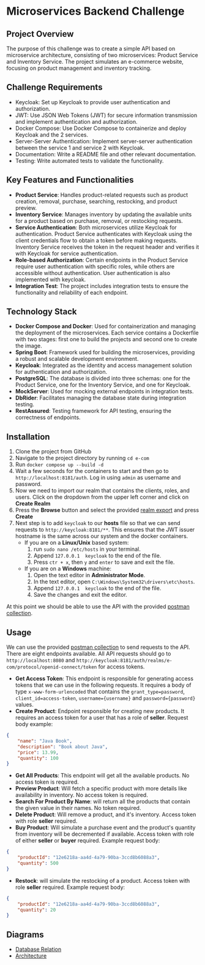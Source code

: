 # Microservices Backend Challenge

## Project Overview

The purpose of this challenge was to create a simple API based on microservice 
architecture, consisting of two microservices: Product Service and Inventory 
Service. The project simulates an e-commerce website, focusing on product management 
and inventory tracking.

## Challenge Requirements

- Keycloak: Set up Keycloak to provide user authentication and authorization.
- JWT: Use JSON Web Tokens (JWT) for secure information transmission and implement authentication and authorization.
- Docker Compose: Use Docker Compose to containerize and deploy Keycloak and the 2 services.
- Server-Server Authentication: Implement server-server authentication between the service 1 and service 2 with Keycloak.
- Documentation: Write a README file and other relevant documentation.
- Testing: Write automated tests to validate the functionality.

## Key Features and Functionalities

- **Product Service**: Handles product-related requests such as product creation, 
removal, purchase, searching, restocking, and product preview.
- **Inventory Service**: Manages inventory by updating the available units 
for a product based on purchase, removal, or restocking requests.
- **Service Authentication**: Both microservices utilize Keycloak for authentication. 
Product Service authenticates with Keycloak using the client credentials flow to obtain 
a token before making requests. Inventory Service receives the token in the request 
header and verifies it with Keycloak for service authentication.
- **Role-based Authorization**: Certain endpoints in the Product Service require user 
authentication with specific roles, while others are accessible without authentication.
User authentication is also implemented with keycloak.
- **Integration Test**: The project includes integration tests to ensure the functionality 
and reliability of each endpoint.

## Technology Stack

- **Docker Compose and Docker**: Used for containerization and managing the deployment 
of the microservices. Each service contains a Dockerfile with two stages: first one to build
the projects and second one to create the image.
- **Spring Boot**: Framework used for building the microservices, providing a robust 
and scalable development environment.
- **Keycloak**: Integrated as the identity and access management solution for authentication 
and authorization.
- **PostgreSQL**: The database is divided into three schemas: one for the Product Service, one for 
the Inventory Service, and one for Keycloak.
- **MockServer**: Used for mocking external endpoints in integration tests.
- **DbRider**: Facilitates managing the database state during integration testing.
- **RestAssured**: Testing framework for API testing, ensuring the correctness of endpoints.

## Installation

1. Clone the project from GitHub
2. Navigate to the project directory by running `cd e-com`
3. Run `docker compose up --build -d`
4. Wait a few seconds for the containers to start and then go to `http://localhost:8181/auth`. Log in using `admin` 
as username and password.
5. Now we need to import our realm that contains the clients, roles, and users. Click on the dropdown
from the upper left corner and click on **__Create Realm__**
6. Press the **__Browse__** button and select the provided [realm export](./realm-export.json)
and press **__Create__**
7. Next step is to add `keycloak` to our **__hosts__** file so that we can send requests to 
`http://keycloak:8181/**`. This ensures that the JWT issuer hostname is the same across our system
and the docker containers.
    - If you are on a **Linux/Unix** based system:
      1. run `sudo nano /etc/hosts` in your terminal.
      2. Append `127.0.0.1  keycloak` to the end of the file.
      3. Press `ctr + x`, then `y` and `enter` to save and exit the file.
    - If you are on a **Windows** machine:
      1. Open the text editor in **Administrator Mode**.
      2. In the text editor, open `C:\Windows\System32\drivers\etc\hosts`.
      3. Append `127.0.0.1  keycloak` to the end of the file.
      4. Save the changes and exit the editor.

At this point we should be able to use the API with the provided [postman collection](./e-com.postman_collection.json).

## Usage

We can use the provided [postman collection](./e-com.postman_collection.json) to send requests to the API.
There are eight endpoints available. All API requests should go to `http://localhost:8080` and 
`http://keycloak:8181/auth/realms/e-com/protocol/openid-connect/token` for access tokens.
- **Get Access Token**: This endpoint is responsible for generating access tokens that we can
use in the following requests. It requires a body of type `x-www-form-urlencoded` that contains
the `grant_type=password`, `client_id=access-token`, `username={username}` and `password={password}`
values.
- **Create Product**: Endpoint responsible for creating new products. It requires an access token
for a user that has a role of **__seller__**. Request body example:
```json
{
    "name": "Java Book",
    "description": "Book about Java",
    "price": 13.99,
    "quantity": 100
}
```
- **Get All Products**: This endpoint will get all the available products. No access token is required.
- **Preview Product**: Will fetch a specific product with more details like availability in inventory.
No access token is required.
- **Search For Product By Name**: will return all the products that contain the given value in their names.
No token required.
- **Delete Product**: Will remove a product, and it's inventory. Access token with role **__seller__**
required.
- **Buy Product**: Will simulate a purchase event and the product's quantity from inventory will be
decremented if available. Access token with role of either **__seller__** or **__buyer__** required. 
Example request body:
```json
{
    "productId": "12e6218a-aa4d-4a79-90ba-3ccd8b6088a3",
    "quantity": 500
}
```
- **Restock**: will simulate the restocking of a product. Access token with role **__seller__**
  required. Example request body:
```json
{
    "productId": "12e6218a-aa4d-4a79-90ba-3ccd8b6088a3",
    "quantity": 20
}
```

## Diagrams

- [Database Relation](./db.png)
- [Architecture](./architecture.png)
